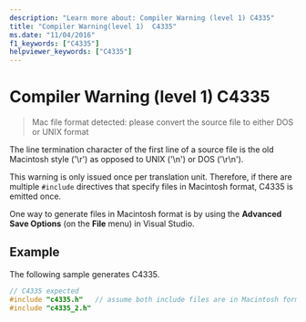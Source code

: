 ```yaml
---
description: "Learn more about: Compiler Warning (level 1) C4335"
title: "Compiler Warning(level 1)  C4335"
ms.date: "11/04/2016"
f1_keywords: ["C4335"]
helpviewer_keywords: ["C4335"]
---
```

# Compiler Warning (level 1) C4335

> Mac file format detected: please convert the source file to either DOS or UNIX format

The line termination character of the first line of a source file is the old Macintosh style ('\r') as opposed to UNIX ('\n') or DOS ('\r\n').

This warning is only issued once per translation unit. Therefore, if there are multiple `#include` directives that specify files in Macintosh format, C4335 is emitted once.

One way to generate files in Macintosh format is by using the **Advanced Save Options** (on the **File** menu) in Visual Studio.

## Example

The following sample generates C4335.

```cpp
// C4335 expected
#include "c4335.h"   // assume both include files are in Macintosh format
#include "c4335_2.h"
```
